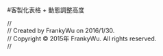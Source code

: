 
#客製化表格 + 動態調整高度

//</br>
//  Created by FrankyWu on 2016/1/30.</br>
//  Copyright © 2015年 FrankyWu. All rights reserved.</br>
//</br>